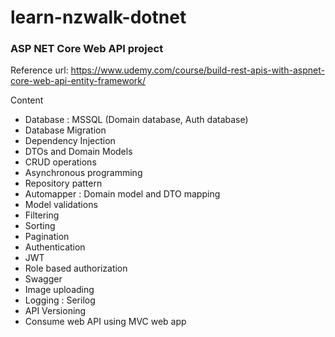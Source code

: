 # learn-nzwalk-dotnet

### ASP NET Core Web API project

Reference url: https://www.udemy.com/course/build-rest-apis-with-aspnet-core-web-api-entity-framework/

Content
- Database : MSSQL (Domain database, Auth database)
- Database Migration
- Dependency Injection
- DTOs and Domain Models
- CRUD operations
- Asynchronous programming
- Repository pattern
- Automapper : Domain model and DTO mapping
- Model validations
- Filtering
- Sorting
- Pagination
- Authentication
- JWT
- Role based authorization
- Swagger
- Image uploading
- Logging : Serilog
- API Versioning
- Consume web API using MVC web app
